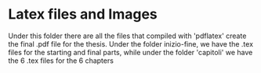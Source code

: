 # Latex files and Images
Under this folder there are all the files that compiled with 'pdflatex' create the final .pdf file for the thesis.
Under the folder inizio-fine, we have the .tex files for the starting and final parts, while under the folder 'capitoli' we have the 6 .tex files for the 6 chapters
